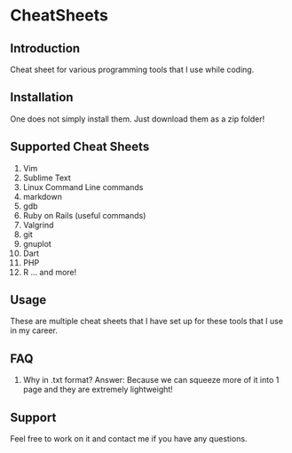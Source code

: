 CheatSheets
===========

Introduction
------------
Cheat sheet for various programming tools that I use while coding.

Installation
------------
One does not simply install them. Just download them as a zip folder!

Supported Cheat Sheets
----------------------
1. Vim
2. Sublime Text
3. Linux Command Line commands
4. markdown
5. gdb
6. Ruby on Rails (useful commands)
7. Valgrind
8. git
9. gnuplot
10. Dart
11. PHP
12. R
... and more!

Usage
-----
These are multiple cheat sheets that I have set up for these tools that I use 
in my career.

FAQ
---
1. Why in .txt format?
Answer: Because we can squeeze more of it into 1 page and they are extremely 
		lightweight!

Support
------
Feel free to work on it and contact me if you have any questions.

